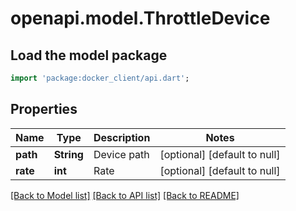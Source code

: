 # openapi.model.ThrottleDevice

## Load the model package
```dart
import 'package:docker_client/api.dart';
```

## Properties
Name | Type | Description | Notes
------------ | ------------- | ------------- | -------------
**path** | **String** | Device path | [optional] [default to null]
**rate** | **int** | Rate | [optional] [default to null]

[[Back to Model list]](../README.md#documentation-for-models) [[Back to API list]](../README.md#documentation-for-api-endpoints) [[Back to README]](../README.md)


